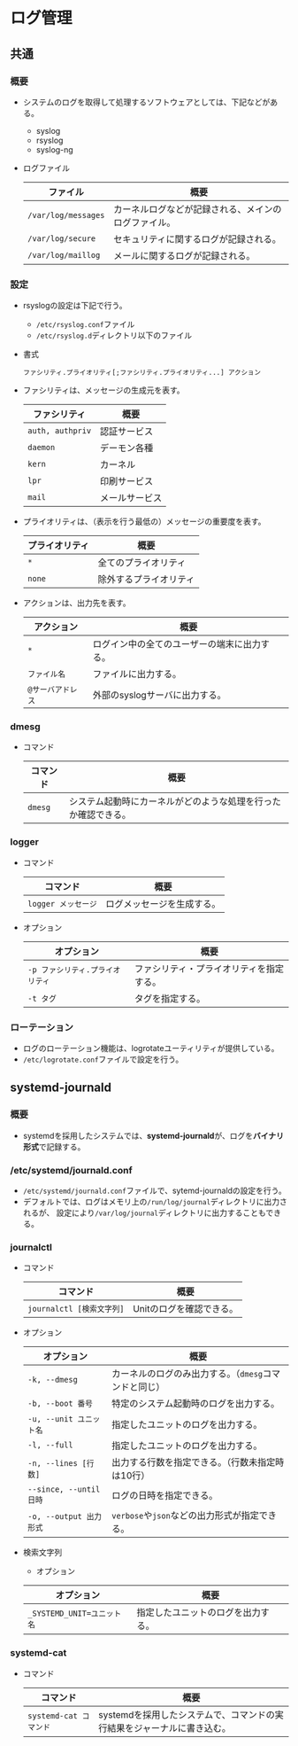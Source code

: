 # ログ管理

## 共通

### 概要

- システムのログを取得して処理するソフトウェアとしては、下記などがある。
  - syslog
  - rsyslog
  - syslog-ng

- ログファイル

  | ファイル            | 概要                                                 |
  | ------------------- | ---------------------------------------------------- |
  | `/var/log/messages` | カーネルログなどが記録される、メインのログファイル。 |
  | `/var/log/secure`   | セキュリティに関するログが記録される。               |
  | `/var/log/maillog`  | メールに関するログが記録される。                     |

### 設定

- rsyslogの設定は下記で行う。

  - `/etc/rsyslog.conf`ファイル
  - `/etc/rsyslog.d`ディレクトリ以下のファイル

- 書式

  ```text
  ファシリティ.プライオリティ[;ファシリティ.プライオリティ...] アクション
  ```

- ファシリティは、メッセージの生成元を表す。

  | ファシリティ     | 概要           |
  | ---------------- | -------------- |
  | `auth, authpriv` | 認証サービス   |
  | `daemon`         | デーモン各種   |
  | `kern`           | カーネル       |
  | `lpr`            | 印刷サービス   |
  | `mail`           | メールサービス |

- プライオリティは、（表示を行う最低の）メッセージの重要度を表す。

  | プライオリティ | 概要                   |
  | -------------- | ---------------------- |
  | `*`            | 全てのプライオリティ   |
  | `none`         | 除外するプライオリティ |

- アクションは、出力先を表す。

  | アクション        | 概要                                         |
  | ----------------- | -------------------------------------------- |
  | `*`               | ログイン中の全てのユーザーの端末に出力する。 |
  | `ファイル名`      | ファイルに出力する。                         |
  | `@サーバアドレス` | 外部のsyslogサーバに出力する。               |

### dmesg

- コマンド

  |コマンド|概要|
  |---|---|
  |`dmesg`|システム起動時にカーネルがどのような処理を行ったか確認できる。|

### logger

- コマンド

  |コマンド|概要|
  |---|---|
  |`logger メッセージ`|ログメッセージを生成する。|

- オプション

  | オプション                       | 概要                                     |
  | -------------------------------- | ---------------------------------------- |
  | `-p ファシリティ.プライオリティ` | ファシリティ・プライオリティを指定する。 |
  | `-t タグ`                        | タグを指定する。                         |

### ローテーション

- ログのローテーション機能は、logrotateユーティリティが提供している。
- `/etc/logrotate.conf`ファイルで設定を行う。

## systemd-journald

### 概要

- systemdを採用したシステムでは、**systemd-journald**が、ログを**バイナリ形式**で記録する。

### /etc/systemd/journald.conf

- `/etc/systemd/journald.conf`ファイルで、sytemd-journaldの設定を行う。
- デフォルトでは、ログはメモリ上の`/run/log/journal`ディレクトリに出力されるが、
  設定により`/var/log/journal`ディレクトリに出力することもできる。

### journalctl

- コマンド

  |コマンド|概要|
  |---|---|
  |`journalctl [検索文字列]`|Unitのログを確認できる。|

- オプション

  | オプション              | 概要                                                  |
  | ----------------------- | ----------------------------------------------------- |
  | `-k, --dmesg`           | カーネルのログのみ出力する。（`dmesg`コマンドと同じ） |
  | `-b, --boot 番号`       | 特定のシステム起動時のログを出力する。                |
  | `-u, --unit ユニット名` | 指定したユニットのログを出力する。                    |
  | `-l, --full`            | 指定したユニットのログを出力する。                    |
  | `-n, --lines [行数]`    | 出力する行数を指定できる。（行数未指定時は10行）      |
  | `--since, --until 日時` | ログの日時を指定できる。                              |
  | `-o, --output 出力形式` | `verbose`や`json`などの出力形式が指定できる。         |

- 検索文字列

  - オプション

  |オプション|概要|
  |---|---|
  |`_SYSTEMD_UNIT=ユニット名`|指定したユニットのログを出力する。|

### systemd-cat

- コマンド

  |コマンド|概要|
  |---|---|
  |`systemd-cat コマンド`|systemdを採用したシステムで、コマンドの実行結果をジャーナルに書き込む。|
